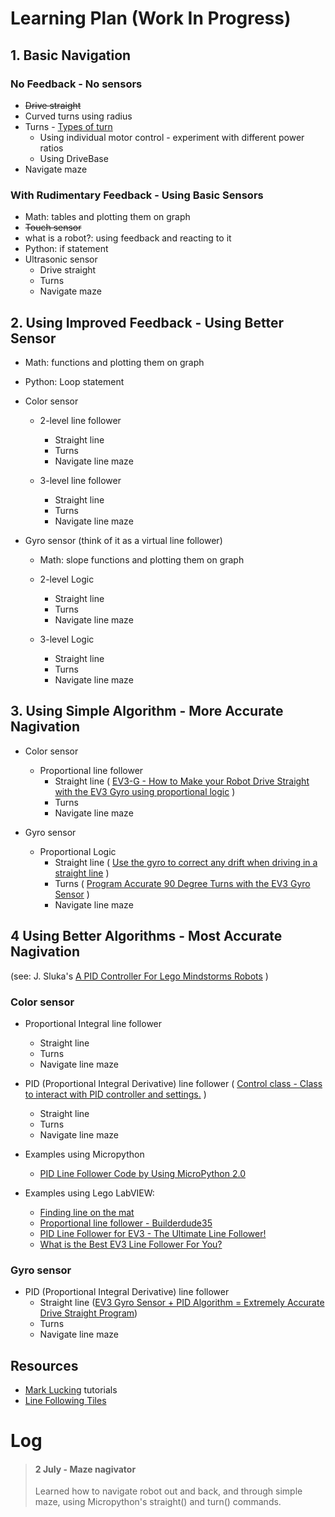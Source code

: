 # Learning Plan (Work In Progress)

## 1. Basic Navigation
### No Feedback - No sensors 
 
* ~~Drive straight~~
* Curved turns using radius
* Turns - [Types of turn](https://www.youtube.com/watch?v=_1r6sVXjClU)
  * Using individual motor control - experiment with different power ratios
  * Using DriveBase
* Navigate maze

### With Rudimentary Feedback - Using Basic Sensors
* Math: tables and plotting them on graph
* ~~Touch sensor~~
* what is a robot?: using feedback and reacting to it
* Python: if statement
* Ultrasonic sensor
  * Drive straight
  * Turns
  * Navigate maze

## 2. Using Improved Feedback - Using Better Sensor
* Math: functions and plotting them on graph
* Python: Loop statement
* Color sensor
  * 2-level line follower
    * Straight line
    * Turns
    * Navigate line maze

  * 3-level line follower
    * Straight line
    * Turns
    * Navigate line maze

* Gyro sensor (think of it as a virtual line follower)

  * Math: slope functions and plotting them on graph
  * 2-level Logic
    * Straight line
    * Turns
    * Navigate line maze

  * 3-level Logic
    * Straight line
    * Turns
    * Navigate line maze

## 3. Using Simple Algorithm - More Accurate Nagivation

* Color sensor
  * Proportional line follower
    * Straight line ( [EV3-G - How to Make your Robot Drive Straight with the EV3 Gyro using proportional logic](https://www.youtube.com/watch?v=qPE4YNsTad4) )
    * Turns
    * Navigate line maze    
    
* Gyro sensor
  * Proportional Logic
    * Straight line ( [Use the gyro to correct any drift when driving in a straight line](https://medium.com/@marklucking/micropython-tutorial-xii-15b1cf4d7a51) )
    * Turns ( [Program Accurate 90 Degree Turns with the EV3 Gyro Sensor](https://www.youtube.com/watch?v=8B1LwzkLKXs) )
    * Navigate line maze   
  
## 4 Using Better Algorithms - Most Accurate Nagivation
(see: J. Sluka's [A PID Controller For Lego Mindstorms Robots](http://www.inpharmix.com/jps/PID_Controller_For_Lego_Mindstorms_Robots.html) )

### Color sensor

* Proportional Integral line follower
  * Straight line
  * Turns
  * Navigate line maze   
    
* PID (Proportional Integral Derivative) line follower 
( [Control class - Class to interact with PID controller and settings.](https://pybricks.github.io/ev3-micropython/motors.html) )
  * Straight line
  * Turns
  * Navigate line maze
    
* Examples using Micropython
    * [PID Line Follower Code by Using MicroPython 2.0](https://thecodingfun.com/2020/06/16/lego-mindstorms-ev3-pid-line-follower-code-by-using-micropython-2-0/)
    
* Examples using Lego LabVIEW: 
    * [Finding line on the mat](http://flltutorials.com/translations/en-us/RobotGame/FindingLines.pdf)
    * [Proportional line follower - Builderdude35](https://www.youtube.com/watch?v=uPFfevfpMxs)
    * [PID Line Follower for EV3 - The Ultimate Line Follower!](https://www.youtube.com/watch?v=AMBWV_HGYj4)
    * [What is the Best EV3 Line Follower For You?](https://www.youtube.com/watch?v=P50CE0xwhvo)

### Gyro sensor

  * PID (Proportional Integral Derivative) line follower 
    * Straight line ([EV3 Gyro Sensor + PID Algorithm = Extremely Accurate Drive Straight Program](https://www.youtube.com/watch?v=U-LdBQ-vBkg&t=140s))
    * Turns
    * Navigate line maze

## Resources    

* [Mark Lucking](https://medium.com/@marklucking/micropython-mix-9012b79e91f3?source=rss-------1) tutorials
* [Line Following Tiles](https://robotsquare.com/2012/11/28/line-following/)




# Log
> #### 2 July - Maze nagivator
> Learned how to navigate robot out and back, and through simple maze, using Micropython's straight() and turn() commands.

